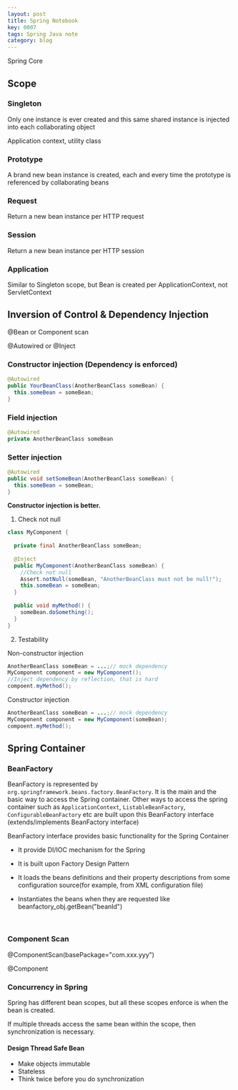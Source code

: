```yaml
---
layout: post
title: Spring Notebook
key: 0007
tags: Spring Java note
category: blog
---
```


Spring Core <!--more-->

## Scope

### Singleton

Only one instance is ever created and this same shared instance is injected into each collaborating object

Application context, utility class

### Prototype

A brand new bean instance is created, each and every time the prototype is referenced by collaborating beans

### Request

Return a new bean instance per HTTP request

### Session

Return a new bean instance per HTTP session

### Application

Similar to Singleton scope, but Bean is created per ApplicationContext, not ServletContext



## Inversion of Control & Dependency Injection

@Bean or Component scan

@Autowired or @Inject

### Constructor injection (Dependency is enforced)

```java
@Autowired
public YourBeanClass(AnotherBeanClass someBean) {
  this.someBean = someBean;
}
```



### Field injection

```java
@Autowired
private AnotherBeanClass someBean
```



### Setter injection

```java
@Autowired
public void setSomeBean(AnotherBeanClass someBean) {
  this.someBean = someBean;
}
```



**Constructor injection is better.**

1. Check not null

```java
class MyComponent {
  
  private final AnotherBeanClass someBean;
  
  @Inject
  public MyComponent(AnotherBeanClass someBean) {
    //Check not null
    Assert.notNull(someBean, "AnotherBeanClass must not be null!");
    this.someBean = someBean;
  }
  
  public void myMethod() {
    someBean.doSomething();
  }
}
```

2. Testability

Non-constructor injection
```java
AnotherBeanClass someBean = ...;// mock dependency
MyComponent component = new MyComponent();
//Inject dependency by reflection, that is hard
compoent.myMethod();
```

Constructor injection
```java
AnotherBeanClass someBean = ...;// mock dependency
MyComponent component = new MyComponent(someBean);
compoent.myMethod();
```



## Spring Container

### BeanFactory

BeanFactory is represented by ```org.springframework.beans.factory.BeanFactory```. It is the main and the basic way to access the Spring container. Other ways to access the spring container such as ```ApplicationContext```, ```ListableBeanFactory```, ```ConfigurableBeanFactory``` etc are built upon this BeanFactory interface (extends/implements BeanFactory interface)



BeanFactory interface provides basic functionality for the Spring Container

* It provide DI/IOC mechanism for the Spring

* It is built upon Factory Design Pattern

* It loads the beans definitions and their property descriptions from some configuration source(for example, from XML configuration file)

* Instantiates the beans when they are requested like beanfactory_obj.getBean("beanId")

  ​

### Component Scan

@ComponentScan(basePackage="com.xxx.yyy")

@Component



### Concurrency in Spring

Spring has different bean scopes, but all these scopes enforce is when the bean is created.

If multiple threads access the same bean within the scope, then synchronization is necessary.

#### Design Thread Safe Bean

* Make objects immutable
* Stateless
* Think twice before you do synchronization